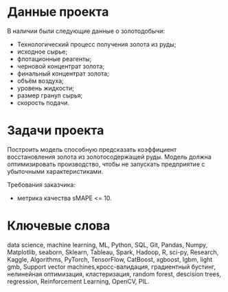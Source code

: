 # Данные проекта
В наличии были следующие данные о золотодобычи:

- Технологический процесс получения золота из руды;
- исходное сырье;
- флотационные реагенты;
- черновой концентрат золота;
- финальный концентрат золота;
- объём воздуха;
- уровень жидкости;
- размер гранул сырья;
- скорость подачи.

# Задачи проекта
Построить модель способную предсказать коэффициент восстановления золота из золотосодержащей руды. Модель должна оптимизировать производство, чтобы не запускать предприятие с убыточными характеристиками.

Требования заказчика:

- метрика качества sMAPE <= 10.
# Ключевые слова
data science, machine learning, ML, Python, SQL, Git, Pandas, Numpy, Matplotlib, seaborn, Sklearn, Tableau, Spark, Hadoop, R, sci-py, Research, Kaggle, Algorithms, PyTorch, TensorFlow, CatBoost, xgboost, lgbm, light gmb, Support vector machines,кросс-валидация, градиентный бустинг, нелинейная оптимизация, кластеризация, random forest, descision trees, regression, Reinforcement Learning, OpenCV, PIL.
